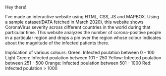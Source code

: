 Hey there!

I've made an interactive website using HTML, CSS, JS and MAPBOX.
Using a sample dataset(DATA fetched in March 2020), this website shows CoronaVirus severity across different countries in the world during that particular time.
This website analyzes the number of corona-positive people in a particular region and drops a pin over the region whose colour indicates about the magnitude of the infected patients there.


Implication of various colours:
    Green: Infected poulation between 0 - 100
    Light Green: Infected poulation between 101 - 250
    Yellow: Infected poulation between 251 - 500
    Orange: Infected poulation between 501 - 1000
    Red: Infected poulation > 1000
